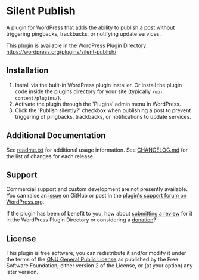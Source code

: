 # Silent Publish

A plugin for WordPress that adds the ability to publish a post without triggering pingbacks, trackbacks, or notifying update services.

This plugin is available in the WordPress Plugin Directory: https://wordpress.org/plugins/silent-publish/


## Installation

1. Install via the built-in WordPress plugin installer. Or install the plugin code inside the plugins directory for your site (typically `/wp-content/plugins/`).
2. Activate the plugin through the 'Plugins' admin menu in WordPress.
3. Click the 'Publish silently?' checkbox when publishing a post to prevent triggering of pingbacks, trackbacks, or notifications to update services.


## Additional Documentation

See [readme.txt](https://github.com/coffee2code/silent-publish/blob/master/readme.txt) for additional usage information. See [CHANGELOG.md](CHANGELOG.md) for the list of changes for each release.


## Support

Commercial support and custom development are not presently available. You can raise an [issue](https://github.com/coffee2code/silent-publish/issues) on GitHub or post in the [plugin's support forum on WordPress.org](https://wordpress.org/support/plugin/silent-publish/).

If the plugin has been of benefit to you, how about [submitting a review](https://wordpress.org/support/plugin/silent-publish/reviews/) for it in the WordPress Plugin Directory or considering a [donation](https://www.paypal.com/cgi-bin/webscr?cmd=_s-xclick&hosted_button_id=6ARCFJ9TX3522)?


## License

This plugin is free software; you can redistribute it and/or modify it under the terms of the [GNU General Public License](https://www.gnu.org/licenses/gpl-2.0.html) as published by the Free Software Foundation; either version 2 of the License, or (at your option) any later version.